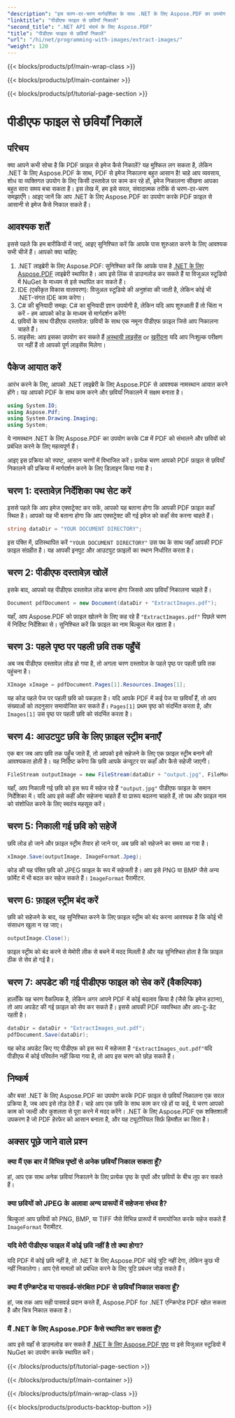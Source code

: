 ```yaml
---
"description": "इस चरण-दर-चरण मार्गदर्शिका के साथ .NET के लिए Aspose.PDF का उपयोग करके PDF फ़ाइल से छवियाँ निकालना सीखें। आसान-से-अनुसरण निर्देशों के साथ आरंभ करें।"
"linktitle": "पीडीएफ फाइल से छवियाँ निकालें"
"second_title": ".NET API संदर्भ के लिए Aspose.PDF"
"title": "पीडीएफ फाइल से छवियाँ निकालें"
"url": "/hi/net/programming-with-images/extract-images/"
"weight": 120
---
```


{{< blocks/products/pf/main-wrap-class >}}

{{< blocks/products/pf/main-container >}}

{{< blocks/products/pf/tutorial-page-section >}}

# पीडीएफ फाइल से छवियाँ निकालें

## परिचय

क्या आपने कभी सोचा है कि PDF फ़ाइल से इमेज कैसे निकालें? यह मुश्किल लग सकता है, लेकिन .NET के लिए Aspose.PDF के साथ, PDF से इमेज निकालना बहुत आसान है! चाहे आप व्यवसाय, शोध या व्यक्तिगत उपयोग के लिए किसी दस्तावेज़ पर काम कर रहे हों, इमेज निकालना सीखना आपका बहुत सारा समय बचा सकता है। इस लेख में, हम इसे सरल, संवादात्मक तरीके से चरण-दर-चरण समझाएँगे। आइए जानें कि आप .NET के लिए Aspose.PDF का उपयोग करके PDF फ़ाइल से आसानी से इमेज कैसे निकाल सकते हैं।

## आवश्यक शर्तें

इससे पहले कि हम बारीकियों में जाएं, आइए सुनिश्चित करें कि आपके पास शुरुआत करने के लिए आवश्यक सभी चीजें हैं। आपको क्या चाहिए:

1. .NET लाइब्रेरी के लिए Aspose.PDF: सुनिश्चित करें कि आपके पास है [.NET के लिए Aspose.PDF](https://releases.aspose.com/pdf/net/) लाइब्रेरी स्थापित है। आप इसे लिंक से डाउनलोड कर सकते हैं या विजुअल स्टूडियो में NuGet के माध्यम से इसे स्थापित कर सकते हैं।
2. IDE (एकीकृत विकास वातावरण): विजुअल स्टूडियो की अनुशंसा की जाती है, लेकिन कोई भी .NET-संगत IDE काम करेगा।
3. C# की बुनियादी समझ: C# का बुनियादी ज्ञान उपयोगी है, लेकिन यदि आप शुरुआती हैं तो चिंता न करें - हम आपको कोड के माध्यम से मार्गदर्शन करेंगे!
4. छवियों के साथ पीडीएफ दस्तावेज़: छवियों के साथ एक नमूना पीडीएफ फ़ाइल जिसे आप निकालना चाहते हैं।
5. लाइसेंस: आप इसका उपयोग कर सकते हैं [अस्थायी लाइसेंस](https://purchase.aspose.com/tempयाary-license/) or [खरीदना](https://purchase.aspose.com/buy) यदि आप निःशुल्क परीक्षण पर नहीं हैं तो आपको पूर्ण लाइसेंस मिलेगा।

## पैकेज आयात करें

आरंभ करने के लिए, आपको .NET लाइब्रेरी के लिए Aspose.PDF से आवश्यक नामस्थान आयात करने होंगे। यह आपको PDF के साथ काम करने और छवियाँ निकालने में सक्षम बनाता है।

```csharp
using System.IO;
using Aspose.Pdf;
using System.Drawing.Imaging;
using System;
```

ये नामस्थान .NET के लिए Aspose.PDF का उपयोग करके C# में PDF को संभालने और छवियों को प्रबंधित करने के लिए महत्वपूर्ण हैं।

आइए इस प्रक्रिया को स्पष्ट, आसान चरणों में विभाजित करें। प्रत्येक चरण आपको PDF फ़ाइल से छवियाँ निकालने की प्रक्रिया में मार्गदर्शन करने के लिए डिज़ाइन किया गया है।

## चरण 1: दस्तावेज़ निर्देशिका पथ सेट करें

इससे पहले कि आप इमेज एक्सट्रेक्ट कर सकें, आपको यह बताना होगा कि आपकी PDF फ़ाइल कहाँ स्थित है। आपको यह भी बताना होगा कि आप एक्सट्रेक्ट की गई इमेज को कहाँ सेव करना चाहते हैं।

```csharp
string dataDir = "YOUR DOCUMENT DIRECTORY";
```

इस पंक्ति में, प्रतिस्थापित करें `"YOUR DOCUMENT DIRECTORY"` उस पथ के साथ जहाँ आपकी PDF फ़ाइल संग्रहीत है। यह आपकी इनपुट और आउटपुट फ़ाइलों का स्थान निर्धारित करता है।

## चरण 2: पीडीएफ दस्तावेज़ खोलें

इसके बाद, आपको वह पीडीएफ दस्तावेज़ लोड करना होगा जिससे आप छवियाँ निकालना चाहते हैं।

```csharp
Document pdfDocument = new Document(dataDir + "ExtractImages.pdf");
```

यहाँ, आप Aspose.PDF को फ़ाइल खोलने के लिए कह रहे हैं `"ExtractImages.pdf"` पिछले चरण में निर्दिष्ट निर्देशिका से। सुनिश्चित करें कि फ़ाइल का नाम बिल्कुल मेल खाता है।

## चरण 3: पहले पृष्ठ पर पहली छवि तक पहुँचें

अब जब पीडीएफ दस्तावेज़ लोड हो गया है, तो अगला चरण दस्तावेज़ के पहले पृष्ठ पर पहली छवि तक पहुंचना है।

```csharp
XImage xImage = pdfDocument.Pages[1].Resources.Images[1];
```

यह कोड पहले पेज पर पहली छवि को पकड़ता है। यदि आपके PDF में कई पेज या छवियाँ हैं, तो आप संख्याओं को तदनुसार समायोजित कर सकते हैं। `Pages[1]` प्रथम पृष्ठ को संदर्भित करता है, और `Images[1]` उस पृष्ठ पर पहली छवि को संदर्भित करता है।

## चरण 4: आउटपुट छवि के लिए फ़ाइल स्ट्रीम बनाएँ

एक बार जब आप छवि तक पहुँच जाते हैं, तो आपको इसे सहेजने के लिए एक फ़ाइल स्ट्रीम बनाने की आवश्यकता होती है। यह निर्दिष्ट करेगा कि छवि आपके कंप्यूटर पर कहाँ और कैसे सहेजी जाएगी।

```csharp
FileStream outputImage = new FileStream(dataDir + "output.jpg", FileMode.Create);
```

यहाँ, आप निकाली गई छवि को इस रूप में सहेज रहे हैं `"output.jpg"` पीडीएफ फाइल के समान निर्देशिका में। यदि आप इसे कहीं और सहेजना चाहते हैं या प्रारूप बदलना चाहते हैं, तो पथ और फ़ाइल नाम को संशोधित करने के लिए स्वतंत्र महसूस करें।

## चरण 5: निकाली गई छवि को सहेजें

छवि लोड हो जाने और फ़ाइल स्ट्रीम तैयार हो जाने पर, अब छवि को सहेजने का समय आ गया है।

```csharp
xImage.Save(outputImage, ImageFormat.Jpeg);
```

कोड की यह पंक्ति छवि को JPEG फ़ाइल के रूप में सहेजती है। आप इसे PNG या BMP जैसे अन्य फ़ॉर्मेट में भी बदल कर सहेज सकते हैं। `ImageFormat` पैरामीटर.

## चरण 6: फ़ाइल स्ट्रीम बंद करें

छवि को सहेजने के बाद, यह सुनिश्चित करने के लिए फ़ाइल स्ट्रीम को बंद करना आवश्यक है कि कोई भी संसाधन खुला न रह जाए।

```csharp
outputImage.Close();
```

फ़ाइल स्ट्रीम को बंद करने से मेमोरी लीक से बचने में मदद मिलती है और यह सुनिश्चित होता है कि फ़ाइल ठीक से सेव हो गई है।

## चरण 7: अपडेट की गई पीडीएफ फाइल को सेव करें (वैकल्पिक)

हालाँकि यह चरण वैकल्पिक है, लेकिन अगर आपने PDF में कोई बदलाव किया है (जैसे कि इमेज हटाना), तो आप अपडेट की गई फ़ाइल को सेव कर सकते हैं। इससे आपकी PDF व्यवस्थित और अप-टू-डेट रहती है।

```csharp
dataDir = dataDir + "ExtractImages_out.pdf";
pdfDocument.Save(dataDir);
```

यह कोड अपडेट किए गए पीडीएफ को इस रूप में सहेजता है `"ExtractImages_out.pdf"`यदि पीडीएफ में कोई परिवर्तन नहीं किया गया है, तो आप इस चरण को छोड़ सकते हैं।

## निष्कर्ष

और बस! .NET के लिए Aspose.PDF का उपयोग करके PDF फ़ाइल से छवियाँ निकालना एक सरल प्रक्रिया है, जब आप इसे तोड़ देते हैं। चाहे आप एक छवि के साथ काम कर रहे हों या कई, ये चरण आपको काम को जल्दी और कुशलता से पूरा करने में मदद करेंगे। .NET के लिए Aspose.PDF एक शक्तिशाली उपकरण है जो PDF हेरफेर को आसान बनाता है, और यह ट्यूटोरियल सिर्फ़ हिमशैल का सिरा है। 

## अक्सर पूछे जाने वाले प्रश्न

### क्या मैं एक बार में विभिन्न पृष्ठों से अनेक छवियाँ निकाल सकता हूँ?
हां, आप एक साथ अनेक छवियां निकालने के लिए प्रत्येक पृष्ठ के पृष्ठों और छवियों के बीच लूप कर सकते हैं।

### क्या छवियों को JPEG के अलावा अन्य प्रारूपों में सहेजना संभव है?
बिल्कुल! आप छवियों को PNG, BMP, या TIFF जैसे विभिन्न प्रारूपों में समायोजित करके सहेज सकते हैं `ImageFormat` पैरामीटर.

### यदि मेरी पीडीएफ फाइल में कोई छवि नहीं है तो क्या होगा?
यदि PDF में कोई छवि नहीं है, तो .NET के लिए Aspose.PDF कोई त्रुटि नहीं देगा, लेकिन कुछ भी नहीं निकालेगा। आप ऐसे मामलों को प्रबंधित करने के लिए त्रुटि प्रबंधन जोड़ सकते हैं।

### क्या मैं एन्क्रिप्टेड या पासवर्ड-संरक्षित PDF से छवियाँ निकाल सकता हूँ?
हां, जब तक आप सही पासवर्ड प्रदान करते हैं, Aspose.PDF for .NET एन्क्रिप्टेड PDF खोल सकता है और चित्र निकाल सकता है।

### मैं .NET के लिए Aspose.PDF कैसे स्थापित कर सकता हूँ?
आप इसे यहाँ से डाउनलोड कर सकते हैं [.NET के लिए Aspose.PDF पृष्ठ](https://releases.aspose.com/pdf/net/) या इसे विजुअल स्टूडियो में NuGet का उपयोग करके स्थापित करें।

{{< /blocks/products/pf/tutorial-page-section >}}

{{< /blocks/products/pf/main-container >}}

{{< /blocks/products/pf/main-wrap-class >}}

{{< blocks/products/products-backtop-button >}}